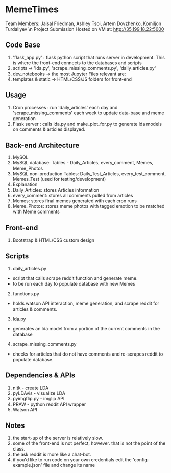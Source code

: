 # MemeTimes
Team Members: Jaisal Friedman, Ashley Tsoi, Artem Dovzhenko, Komiljon Turdaliyev \n
Project Submission Hosted on VM at: http://35.199.18.22:5000

## Code Base
1. 'flask_app.py' : flask python script that runs server in development. This is where the front-end connects to the databases and scripts
2. scripts -> 'lda.py', 'scrape_missing_comments.py', 'daily_articles.py'
3. dev_notebooks -> the most Jupyter Files relevant are:
4. templates & static -> HTML/CSS/JS folders for front-end

## Usage
1. Cron processes : run 'daily_articles' each day and 'scrape_missing_comments' each week to update data-base and meme generation
2. Flask server : calls lda.py and make_plot_for.py to generate lda models on comments & articles displayed.

## Back-end Architecture
1. MySQL
  1. MySQL database: Tables - Daily_Articles, every_comment, Memes, Meme_Photos
  2. MySQL non-production Tables: Daily_Test_Articles, every_test_comment, Memes_Test (used for testing/development)
2. Explanation
  1. Daily_Articles: stores Articles information
  2. every_comment: stores all comments pulled from articles
  3. Memes: stores final memes generated with each cron runs
  4. Meme_Photos: stores meme photos with tagged emotion to be matched with Meme comments

## Front-end
1. Bootstrap & HTML/CSS custom design

## Scripts
1. daily_articles.py
  - script that calls scrape reddit function and generate meme.
  - to be run each day to populate database with new Memes
2. functions.py
  - holds watson API interaction, meme generation, and scrape reddit for articles & comments.
3. lda.py
  - generates an lda model from a portion of the current comments in the database
4. scrape_missing_comments.py
  - checks for articles that do not have comments and re-scrapes reddit to populate database.

## Dependencies & APIs
1. nltk - create LDA
2. pyLDAvis - visualize LDA
3. pyimgflip.py - imglip API
4. PRAW - python reddit API wrapper
5. Watson API

## Notes
1. the start-up of the server is relatively slow.
2. some of the front-end is not perfect, however. that is not the point of the class.
3. the ask reddit is more like a chat-bot.
4. if you'd like to run code on your own credentials edit the 'config-example.json' file and change its name
